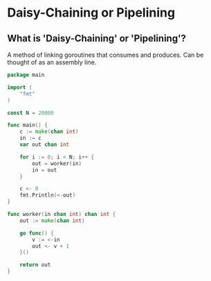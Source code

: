 # Daisy-Chaining or Pipelining

## What is 'Daisy-Chaining' or 'Pipelining'?

A method of linking goroutines that consumes and produces. Can be thought of as an assembly line.

``` go
package main

import (
	"fmt"
)

const N = 20000

func main() {
	c := make(chan int)
	in := c
	var out chan int

	for i := 0; i < N; i++ {
		out = worker(in)
		in = out
	}

	c <- 0
	fmt.Println(<-out)
}

func worker(in chan int) chan int {
	out := make(chan int)

	go func() {
		v := <-in
		out <- v + 1
	}()

	return out
}

```
